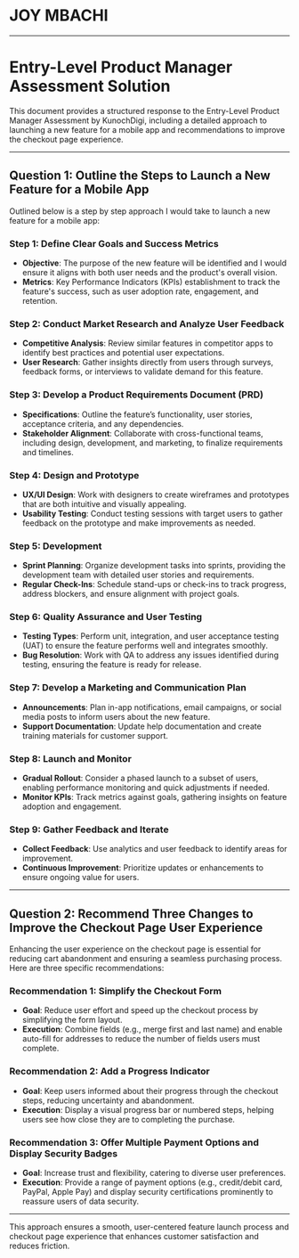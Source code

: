 # JOY MBACHI 

---

# Entry-Level Product Manager Assessment Solution

This document provides a structured response to the Entry-Level Product Manager Assessment by KunochDigi, including a detailed approach to launching a new feature for a mobile app and recommendations to improve the checkout page experience.

---

## Question 1: Outline the Steps to Launch a New Feature for a Mobile App

Outlined below is a step by step approach I would take to launch a new feature for a mobile app:

### Step 1: Define Clear Goals and Success Metrics
   - **Objective**: The purpose of the new feature will be identified and I would ensure it aligns with both user needs and the product's overall vision.
   - **Metrics**: Key Performance Indicators (KPIs) establishment to track the feature's success, such as user adoption rate, engagement, and retention.

### Step 2: Conduct Market Research and Analyze User Feedback
   - **Competitive Analysis**: Review similar features in competitor apps to identify best practices and potential user expectations.
   - **User Research**: Gather insights directly from users through surveys, feedback forms, or interviews to validate demand for this feature.

### Step 3: Develop a Product Requirements Document (PRD)
   - **Specifications**: Outline the feature’s functionality, user stories, acceptance criteria, and any dependencies.
   - **Stakeholder Alignment**: Collaborate with cross-functional teams, including design, development, and marketing, to finalize requirements and timelines.

### Step 4: Design and Prototype
   - **UX/UI Design**: Work with designers to create wireframes and prototypes that are both intuitive and visually appealing.
   - **Usability Testing**: Conduct testing sessions with target users to gather feedback on the prototype and make improvements as needed.

### Step 5: Development
   - **Sprint Planning**: Organize development tasks into sprints, providing the development team with detailed user stories and requirements.
   - **Regular Check-Ins**: Schedule stand-ups or check-ins to track progress, address blockers, and ensure alignment with project goals.

### Step 6: Quality Assurance and User Testing
   - **Testing Types**: Perform unit, integration, and user acceptance testing (UAT) to ensure the feature performs well and integrates smoothly.
   - **Bug Resolution**: Work with QA to address any issues identified during testing, ensuring the feature is ready for release.

### Step 7: Develop a Marketing and Communication Plan
   - **Announcements**: Plan in-app notifications, email campaigns, or social media posts to inform users about the new feature.
   - **Support Documentation**: Update help documentation and create training materials for customer support.

### Step 8: Launch and Monitor
   - **Gradual Rollout**: Consider a phased launch to a subset of users, enabling performance monitoring and quick adjustments if needed.
   - **Monitor KPIs**: Track metrics against goals, gathering insights on feature adoption and engagement.

### Step 9: Gather Feedback and Iterate
   - **Collect Feedback**: Use analytics and user feedback to identify areas for improvement.
   - **Continuous Improvement**: Prioritize updates or enhancements to ensure ongoing value for users.

---

## Question 2: Recommend Three Changes to Improve the Checkout Page User Experience

Enhancing the user experience on the checkout page is essential for reducing cart abandonment and ensuring a seamless purchasing process. Here are three specific recommendations:

### Recommendation 1: Simplify the Checkout Form
   - **Goal**: Reduce user effort and speed up the checkout process by simplifying the form layout.
   - **Execution**: Combine fields (e.g., merge first and last name) and enable auto-fill for addresses to reduce the number of fields users must complete.

### Recommendation 2: Add a Progress Indicator
   - **Goal**: Keep users informed about their progress through the checkout steps, reducing uncertainty and abandonment.
   - **Execution**: Display a visual progress bar or numbered steps, helping users see how close they are to completing the purchase.

### Recommendation 3: Offer Multiple Payment Options and Display Security Badges
   - **Goal**: Increase trust and flexibility, catering to diverse user preferences.
   - **Execution**: Provide a range of payment options (e.g., credit/debit card, PayPal, Apple Pay) and display security certifications prominently to reassure users of data security.

---

This approach ensures a smooth, user-centered feature launch process and checkout page experience that enhances customer satisfaction and reduces friction.
